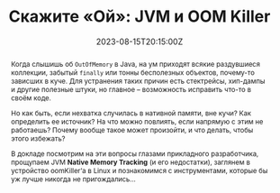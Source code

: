 ---
title: "Скажите «Ой»: JVM и OOM Killer"
event: "JUGNsk Meetup #21"
event_url: https://www.meetup.com/ru-RU/jugnsk/events/295210470/

location: Новосибирск, АкадемПарк (ЦКП)
address:
  street: ул. Николаева 12/1
  country: Россия

summary: Взгляд на проблемы с нативной памятью JVM глазами прикладного разработчика
abstract: |
  Когда слышишь об `OutOfMemory` в Java, на ум приходят всякие раздувшиеся коллекции, забытый `finally` или тонны бесполезных объектов, почему-то зависших в куче. Для устранения таких причин есть стектрейсы, хип-дампы и другие полезные штуки, но главное – возможность исправить что-то в своём коде.

  Но как быть, если нехватка случилась в нативной памяти, вне кучи? Как определить ее источник? На что можно повлиять, если напрямую с этим не работаешь? Почему вообще такое может произойти, и что делать, чтобы этого избежать?

  В докладе посмотрим на эти вопросы глазами прикладного разработчика, прощупаем JVM **Native Memory Tracking** (и его недостатки), заглянем в устройство oomKiller’а в Linux и познакомимся с инструментами, которые бы уж лучше никогда не пригождались…

# Talk start and end times.
#   End time can optionally be hidden by prefixing the line with `#`.
date: "2023-08-15T20:15:00Z"
date_end: "2022-08-15T21:15:00Z"
all_day: false

# Schedule page publish date (NOT talk date).
publishDate: "2022-08-16T00:00:00Z"

authors:
  - toparvion
tags:
  - jvm
  - native memory
  - nmt
  - async-profiler
  - linux
  - outofmemory
  - oom
  - jemalloc
  - gc
  - jcmd
  - на-русском

# Is this a featured talk? (true/false)
featured: true

image:
  caption: ''
  focal_point: Smart

# links:
# - icon: twitter
#   icon_pack: fab
#   name: Подписаться
#   url: https://twitter.com/georgecushen
url_code: ""
url_pdf: ""
url_slides: ""
url_video: ""

# Markdown Slides (optional).
#   Associate this talk with Markdown slides.
#   Simply enter your slide deck's filename without extension.
#   E.g. `slides = "example-slides"` references `content/slides/example-slides.md`.
#   Otherwise, set `slides = ""`.
# slides: example

# Projects (optional).
#   Associate this post with one or more of your projects.
#   Simply enter your project's folder or file name without extension.
#   E.g. `projects = ["internal-project"]` references `content/project/deep-learning/index.md`.
#   Otherwise, set `projects = []`.
#projects:
#  - no

# Enable math on this page?
math: false
---